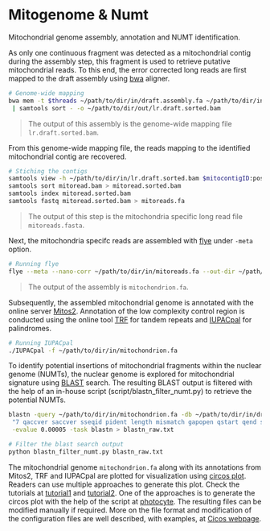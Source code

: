 # Mitogenome & Numt
Mitochondrial genome assembly, annotation and NUMT identification.

As only one continuous fragment was detected as a mitochondrial contig during the assembly step, this fragment is used to retrieve putative mitochondrial reads. To this end, the error corrected long reads are first mapped to the draft assembly using [bwa](https://github.com/lh3/bwa) aligner.
```bash
# Genome-wide mapping
bwa mem -t $threads ~/path/to/dir/in/draft.assembly.fa ~/path/to/dir/in/lr.corrected.fa.gz | samtools view -buS - \
 | samtools sort - -o ~/path/to/dir/out/lr.draft.sorted.bam
```
> The output of this assembly is the genome-wide mapping file `lr.draft.sorted.bam`.

From this genome-wide mapping file, the reads mapping to the identified mitochondrial contig are recovered.
```bash
# Stiching the contigs
samtools view -h ~/path/to/dir/in/lr.draft.sorted.bam $mitocontigID:position > mitoread.bam
samtools sort mitoread.bam > mitoread.sorted.bam
samtools index mitoread.sorted.bam 
samtools fastq mitoread.sorted.bam > mitoreads.fa
```
> The output of this step is the mitochondria specific long read file `mitoreads.fasta`.

Next, the mitochondria specifc reads are assembled with [flye](https://github.com/fenderglass/Flye) under `-meta` option.
```bash
# Running flye
flye --meta --nano-corr ~/path/to/dir/in/mitoreads.fa --out-dir ~/path/to/dir/out/mitochondrion --threads $threads
```
> The output of the assembly is `mitochondrion.fa`.

Subsequently, the assembled mitochondrial genome is annotated with the online server [Mitos2](http://mitos2.bioinf.uni-leipzig.de/index.py). Annotation of the low complexity control region is conducted using the online tool [TRF](https://tandem.bu.edu/trf/trf.html) for tandem repeats and [IUPACpal](https://github.com/steven31415/IUPACpal) for palindromes.
```bash
# Running IUPACpal
./IUPACpal -f ~/path/to/dir/in/mitochondrion.fa
 ```
To identify potential insertions of mitochondrial fragments within the nuclear genome (NUMTs), the nuclear genome is explored for mitochondrial signature using [BLAST](https://blast.ncbi.nlm.nih.gov/Blast.cgi) search. The resulting BLAST output is filtered with the help of an in-house script (script/blastn_filter_numt.py) to retrieve the potential NUMTs.
```bash
blastn -query ~/path/to/dir/in/mitochondrion.fa -db ~/path/to/dir/in/draft.assembly.fa -outfmt \
 "7 qaccver saccver sseqid pident length mismatch gapopen qstart qend sstart send evalue bitscore qcovs qcovhsp" \
 -evalue 0.00005 -task blastn > blastn_raw.txt

# Filter the blast search output
python blastn_filter_numt.py blastn_raw.txt
```
The mitochondrial genome ```mitochondrion.fa``` along with its annotations from Mitos2, TRF and IUPACpal are plotted for visualization using [circos plot](https://circos.ca/intro/genomic_data/). Readers can use multiple approaches to generate this plot. Check the tutorials at [tutorial1](https://dbsloan.github.io/TS2019/exercises/circos.html) and [tutorial2](https://training.galaxyproject.org/training-material/topics/visualisation/tutorials/circos/tutorial.html). One of the approaches is to generate the circos plot with the help of the script at [photocyte](https://github.com/photocyte/plot_mitochondrial_genome_with_CIRCOS). The resulting files can be modified manually if required. More on the file format and modification of the configuration files are well described, with examples, at [Cicos webpage](https://circos.ca/intro/genomic_data/).
